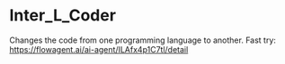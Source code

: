 # Inter_L_Coder
Changes the code from one programming language to another.
Fast try: https://flowagent.ai/ai-agent/ILAfx4p1C7tl/detail
